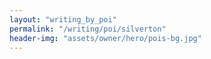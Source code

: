 ```yaml
---
layout: "writing_by_poi"
permalink: "/writing/poi/silverton"
header-img: "assets/owner/hero/pois-bg.jpg"
---
```

